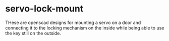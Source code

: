 # servo-lock-mount
THese are openscad designs for mounting a servo on a door and connecting it to the locking mechanism on the inside while being able to use the key still on the outside.
